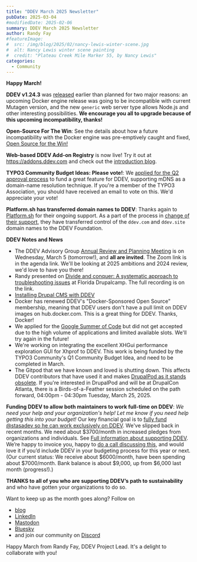 ```yaml
---
title: "DDEV March 2025 Newsletter"
pubDate: 2025-03-04
#modifiedDate: 2025-02-06
summary: DDEV March 2025 Newsletter
author: Randy Fay
#featureImage:
#  src: /img/blog/2025/02/nancy-lewis-winter-scene.jpg
#  alt: Nancy Lewis winter scene painting
#  credit: "Plateau Creek Mile Marker 55, by Nancy Lewis"
categories:
  - Community
---
```


**Happy March!**

**DDEV v1.24.3** was [released](https://github.com/ddev/ddev/releases/tag/v1.24.3) earlier than planned for two major reasons: an upcoming Docker engine release was going to be incompatible with current Mutagen version, and the new `generic` web server type allows Node.js and other interesting possibilities. **We encourage you all to upgrade because of this upcoming incompatibility, thanks!**

**Open-Source For The Win**: See the details about how a future incompatibility with the Docker engine was pre-emptively caught and fixed, [Open Source for the Win!](open-source-for-the-win.md)

**Web-based DDEV Add-on Registry** is now live! Try it out at <https://addons.ddev.com> and check out the [introduction blog](ddev-addon-registry-introduction.md).

**TYPO3 Community Budget Ideas: Please vote!**: We [applied for the Q2 approval process](https://talk.typo3.org/t/implement-mdns-for-ddev-name-resolution/6119/4) to fund a great feature for DDEV, supporting mDNS as a domain-name resolution technique. If you're a member of the TYPO3 Association, you should have received an email to vote on this. We'd appreciate your vote!

**Platform.sh has transferred domain names to DDEV**: Thanks again to [Platform.sh](https://platform.sh) for their ongoing support. As a part of the process in [change of their support](platform-sh-ddev-funding-changes.md), they have transferred control of the `ddev.com` and `ddev.site` domain names to the DDEV Foundation.

**DDEV Notes and News**

- The DDEV Advisory Group [Annual Review and Planning Meeting](https://github.com/orgs/ddev/discussions/7031) is on Wednesday, March 5 (tomorrow!), and **all are invited**. The Zoom link is in the agenda link. We'll be looking at 2025 ambitions and 2024 review, we'd love to have you there!
- Randy presented on [Divide and conquer: A systematic approach to troubleshooting issues](https://www.fldrupal.camp/session/divide-and-conquer-systematic-approach-troubleshooting-issues) at Florida Drupalcamp. The full recording is on the link.
- [Installing Drupal CMS with DDEV](https://www.webwash.net/drupal-cms-v1-installation-and-demo/)
- Docker has renewed DDEV's "Docker-Sponsored Open Source" membership, meaning that DDEV users don't have a pull limit on DDEV images on hub.docker.com. This is a great thing for DDEV. Thanks, Docker!
- We applied for the [Google Summer of Code](https://summerofcode.withgoogle.com/) but did not get accepted due to the high volume of applications and limited available slots. We'll try again in the future!
- We're working on integrating the excellent XHGui performance exploration GUI for Xhprof to DDEV. This work is being funded by the TYPO3 Community's Q1 Community Budget Idea, and need to be completed in March.
- The Gitpod that we have known and loved is shutting down. This affects DDEV contributors that have used it and makes [DrupalPod as it stands obsolete](https://www.drupal.org/project/drupalpod/issues/3500792). If you're interested in DrupalPod and will be at DrupalCon Atlanta, there is a Birds-of-a-Feather session scheduled on the path forward, 04:00pm - 04:30pm Tuesday, March 25, 2025.

**Funding DDEV to allow both maintainers to work full-time on DDEV**: _We need your help and your organization's help! Let me know if you need help getting this into your budget!_ Our key financial goal is to [fully fund @stasadev so he can work exclusively on DDEV](lets-fund-stas-maintainer.md). We've slipped back in recent months. We need about $3700/month in increased pledges from organizations and individuals. See [Full information about supporting DDEV](https://github.com/sponsors/ddev). We’re happy to invoice you, happy to [do a call discussing this](https://cal.com/randyfay/30min), and would love it if you’d include DDEV in your budgeting process for this year or next. (Our current status: We receive about $6000/month, have been spending about $7000/month. Bank balance is about $9,000, up from $6,000 last month (progress!).)

**THANKS to all of you who are supporting DDEV’s path to sustainability** and who have gotten your organizations to do so.

Want to keep up as the month goes along? Follow on

- [blog](https://ddev.com/blog/)
- [LinkedIn](https://www.linkedin.com/company/ddev-foundation)
- [Mastodon](https://fosstodon.org/@ddev)
- [Bluesky](https://bsky.app/profile/ddev.bsky.social)
- and join our community on [Discord](/s/discord)

Happy March from Randy Fay, DDEV Project Lead. It's a delight to collaborate with you!
